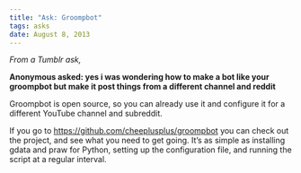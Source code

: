 ```yaml
---
title: "Ask: Groompbot"
tags: asks
date: August 8, 2013
---
```

*From a Tumblr ask,*

**Anonymous asked: yes i was wondering how to make a bot like your groompbot but make it post things from a different channel and reddit**

Groompbot is open source, so you can already use it and configure it for a different YouTube channel and subreddit.

If you go to https://github.com/cheeplusplus/groompbot you can check out the project, and see what you need to get going. It’s as simple as installing gdata and praw for Python, setting up the configuration file, and running the script at a regular interval.
